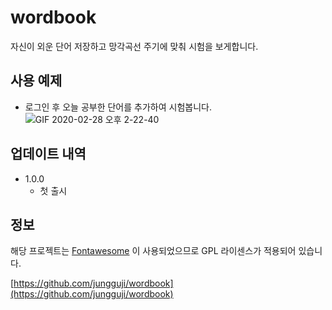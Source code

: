# wordbook
자신이 외운 단어 저장하고 망각곡선 주기에 맞춰 시험을 보게합니다.

## 사용 예제
- 로그인 후 오늘 공부한 단어를 추가하여 시험봅니다.
![GIF 2020-02-28 오후 2-22-40](https://user-images.githubusercontent.com/20533433/75512888-3872c180-5a36-11ea-967e-b7cfdfa81135.gif)

## 업데이트 내역

* 1.0.0
    * 첫 출시
    
## 정보

해당 프로젝트는 [Fontawesome](https://fontawesome.com/) 이 사용되었으므로 GPL 라이센스가 적용되어 있습니다.

[https://github.com/jungguji/wordbook](https://github.com/jungguji/wordbook)